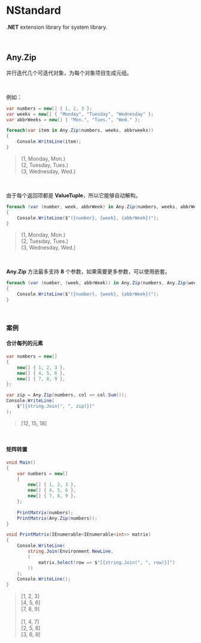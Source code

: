 # NStandard

**.NET** extension library for system library.

<br/>

## Any.Zip

并行迭代几个可迭代对象，为每个对象项目生成元组。

<br/>

例如：

```csharp
var numbers = new[] { 1, 2, 3 };
var weeks = new[] { "Monday", "Tuesday", "Wednesday" };
var abbrWeeks = new[] { "Mon.", "Tues.", "Wed." };

foreach(var item in Any.Zip(numbers, weeks, abbrweeks))
{
    Console.WriteLine(item);
}
```

> (1, Monday, Mon.)<br/>
> (2, Tuesday, Tues.)<br/>
> (3, Wednesday, Wed.)

<br/>

由于每个返回项都是 **ValueTuple**，所以它能够自动解构。

```csharp
foreach (var (number, week, abbrWeek) in Any.Zip(numbers, weeks, abbrWeeks))
{
    Console.WriteLine($"({number}, {week}, {abbrWeek})");
}
```

> (1, Monday, Mon.)<br/>
> (2, Tuesday, Tues.)<br/>
> (3, Wednesday, Wed.)

<br/>

**Any.Zip** 方法最多支持 **8** 个参数，如果需要更多参数，可以使用嵌套。

```csharp
foreach (var (number, (week, abbrWeek)) in Any.Zip(numbers, Any.Zip(weeks, abbrWeeks)))
{
    Console.WriteLine($"({number}, {week}, {abbrWeek})");
}
```

<br/>

### 案例

#### 合计每列的元素

```csharp
var numbers = new[]
{
    new[] { 1, 2, 3 },
    new[] { 4, 5, 6 },
    new[] { 7, 8, 9 },
};

var zip = Any.Zip(numbers, col => col.Sum());
Console.WriteLine(
    $"[{string.Join(", ", zip)}]"
);
```

>[12, 15, 18]

<br/>

#### 矩阵转置

```csharp
void Main()
{
    var numbers = new[]
    {
        new[] { 1, 2, 3 },
        new[] { 4, 5, 6 },
        new[] { 7, 8, 9 },
    };
    
    PrintMatrix(numbers);
    PrintMatrix(Any.Zip(numbers));
}

void PrintMatrix(IEnumerable<IEnumerable<int>> matrix)
{
    Console.WriteLine(
        string.Join(Environment.NewLine,
        (
            matrix.Select(row => $"[{string.Join(", ", row)}]")
        ))
    );
    Console.WriteLine();
}
```

>[1, 2, 3]<br/>
>[4, 5, 6]<br/>
>[7, 8, 9]<br/>
><br/>
>[1, 4, 7]<br/>
>[2, 5, 8]<br/>
>[3, 6, 9]

<br/>

